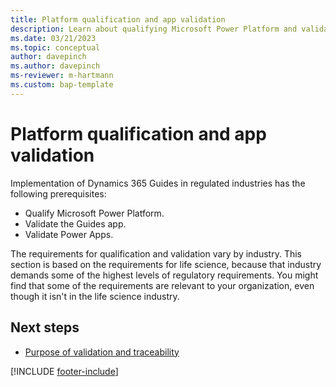 ```yaml
---
title: Platform qualification and app validation
description: Learn about qualifying Microsoft Power Platform and validating the Dynamics 365 Guides and Power Apps applications.
ms.date: 03/21/2023
ms.topic: conceptual
author: davepinch
ms.author: davepinch
ms-reviewer: m-hartmann
ms.custom: bap-template
---
```


# Platform qualification and app validation

Implementation of Dynamics 365 Guides in regulated industries has the following prerequisites:

- Qualify Microsoft Power Platform.
- Validate the Guides app.
- Validate Power Apps.

The requirements for qualification and validation vary by industry. This section is based on the requirements for life science, because that industry demands some of the highest levels of regulatory requirements. You might find that some of the requirements are relevant to your organization, even though it isn't in the life science industry.

## Next steps

- [Purpose of validation and traceability](purpose-of-validation-and-traceability.md)

[!INCLUDE [footer-include](../../includes/footer-banner.md)]
